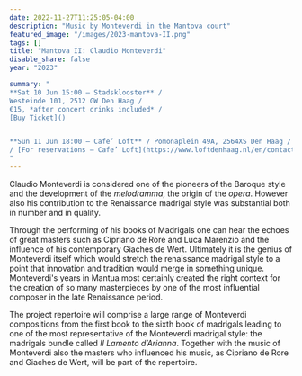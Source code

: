 ```yaml
---
date: 2022-11-27T11:25:05-04:00
description: "Music by Monteverdi in the Mantova court"
featured_image: "/images/2023-mantova-II.png"
tags: []
title: "Mantova II: Claudio Monteverdi"
disable_share: false
year: "2023"

summary: "
**Sat 10 Jun 15:00 – Stadsklooster** /    
Westeinde 101, 2512 GW Den Haag /   
€15, *after concert drinks included* / 
[Buy Ticket]()


**Sun 11 Jun 18:00 – Cafe’ Loft** / Pomonaplein 49A, 2564XS Den Haag / €45, *3 courses Italian dinner included*   
/ [For reservations – Cafe’ Loft](https://www.loftdenhaag.nl/en/contact/)
"
---
```

Claudio Monteverdi is considered one of the pioneers of the Baroque style and the development of the *melodramma*, the origin of the *opera*. However also his contribution to the Renaissance  madrigal style was substantial both in number and in quality.

Through the performing of his books of Madrigals one can hear the echoes of great masters such as Cipriano de Rore and Luca Marenzio and the influence of his contemporary Giaches de Wert. Ultimately it is the genius of Monteverdi itself which would stretch the renaissance madrigal style to a point that innovation and tradition would merge in something unique. Monteverdi's years in Mantua most certainly created the right context for the creation of so many masterpieces by one of the most influential composer in the late Renaissance period.

The project repertoire will comprise a large range of Monteverdi compositions from the first book to the sixth book of madrigals leading to one of the most representative of the Monteverdi madrigal style: the madrigals bundle called *Il Lamento d’Arianna*. Together with the music of Monteverdi also the masters who influenced his music, as Cipriano de Rore and Giaches de Wert, will be part of the repertoire.